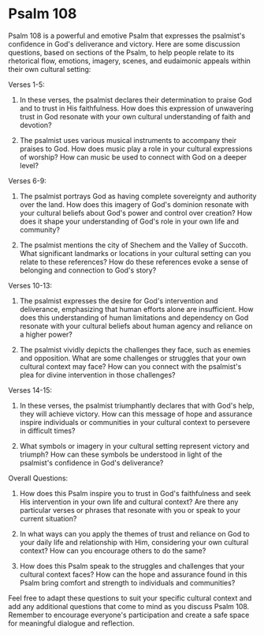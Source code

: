 # Psalm 108

Psalm 108 is a powerful and emotive Psalm that expresses the psalmist's confidence in God's deliverance and victory. Here are some discussion questions, based on sections of the Psalm, to help people relate to its rhetorical flow, emotions, imagery, scenes, and eudaimonic appeals within their own cultural setting:

Verses 1-5:

1. In these verses, the psalmist declares their determination to praise God and to trust in His faithfulness. How does this expression of unwavering trust in God resonate with your own cultural understanding of faith and devotion?

2. The psalmist uses various musical instruments to accompany their praises to God. How does music play a role in your cultural expressions of worship? How can music be used to connect with God on a deeper level?

Verses 6-9:

1. The psalmist portrays God as having complete sovereignty and authority over the land. How does this imagery of God's dominion resonate with your cultural beliefs about God's power and control over creation? How does it shape your understanding of God's role in your own life and community?

2. The psalmist mentions the city of Shechem and the Valley of Succoth. What significant landmarks or locations in your cultural setting can you relate to these references? How do these references evoke a sense of belonging and connection to God's story?

Verses 10-13:

1. The psalmist expresses the desire for God's intervention and deliverance, emphasizing that human efforts alone are insufficient. How does this understanding of human limitations and dependency on God resonate with your cultural beliefs about human agency and reliance on a higher power?

2. The psalmist vividly depicts the challenges they face, such as enemies and opposition. What are some challenges or struggles that your own cultural context may face? How can you connect with the psalmist's plea for divine intervention in those challenges?

Verses 14-15:

1. In these verses, the psalmist triumphantly declares that with God's help, they will achieve victory. How can this message of hope and assurance inspire individuals or communities in your cultural context to persevere in difficult times?

2. What symbols or imagery in your cultural setting represent victory and triumph? How can these symbols be understood in light of the psalmist's confidence in God's deliverance?

Overall Questions:

1. How does this Psalm inspire you to trust in God's faithfulness and seek His intervention in your own life and cultural context? Are there any particular verses or phrases that resonate with you or speak to your current situation?

2. In what ways can you apply the themes of trust and reliance on God to your daily life and relationship with Him, considering your own cultural context? How can you encourage others to do the same?

3. How does this Psalm speak to the struggles and challenges that your cultural context faces? How can the hope and assurance found in this Psalm bring comfort and strength to individuals and communities?

Feel free to adapt these questions to suit your specific cultural context and add any additional questions that come to mind as you discuss Psalm 108. Remember to encourage everyone's participation and create a safe space for meaningful dialogue and reflection.